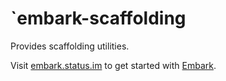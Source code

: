# `embark-scaffolding

Provides scaffolding utilities.

Visit [embark.status.im](https://embark.status.im/) to get started with
[Embark](https://github.com/embark-framework/embark).

